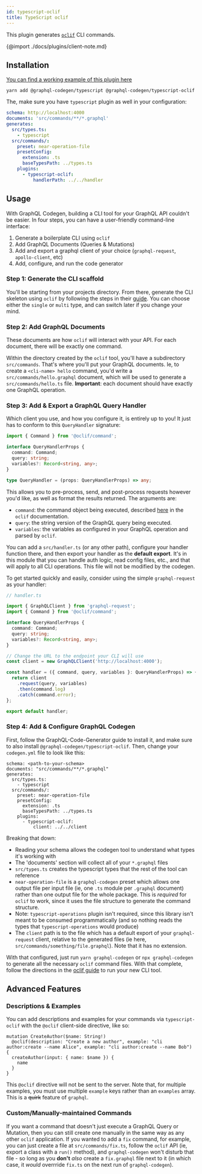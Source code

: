 ```yaml
---
id: typescript-oclif
title: TypeScript oclif
---
```


This plugin generates [`oclif`](https://www.npmjs.com/package/oclif) CLI commands.

{@import ./docs/plugins/client-note.md}

## Installation

[You can find a working example of this plugin here](https://github.com/kalzoo/graphql-codegen-oclif-example/)

    yarn add @graphql-codegen/typescript @graphql-codegen/typescript-oclif

The, make sure you have `typescript` plugin as well in your configuration:

```yml
schema: http://localhost:4000
documents: 'src/commands/**/*.graphql'
generates:
  src/types.ts:
    - typescript
  src/commands/:
    preset: near-operation-file
    presetConfig:
      extension: .ts
      baseTypesPath: ../types.ts
    plugins:
      - typescript-oclif:
          handlerPath: ../../handler
```

## Usage

With GraphQL Codegen, building a CLI tool for your GraphQL API couldn't be easier. In four steps,
you can have a user-friendly command-line interface:

1. Generate a boilerplate CLI using `oclif`
2. Add GraphQL Documents (Queries & Mutations)
3. Add and export a graphql client of your choice (`graphql-request`, `apollo-client`, etc)
4. Add, configure, and run the code generator

### Step 1: Generate the CLI scaffold

You'll be starting from your projects directory. From there, generate the CLI skeleton using `oclif`
by following the steps in their [guide](https://oclif.io/docs/introduction). You can choose either
the `single` or `multi` type, and can switch later if you change your mind.

### Step 2: Add GraphQL Documents

These documents are how `oclif` will interact with your API. For each document, there will be
exactly one command.

Within the directory created by the `oclif` tool, you'll have a subdirectory `src/commands`. That's
where you'll put your GraphQL documents. Ie, to create a `<cli-name> hello` command, you'd write a
`src/commands/hello.graphql` document, which will be used to generate a `src/commands/hello.ts`
file. **Important**: each document should have exactly one GraphQL operation.

### Step 3: Add & Export a GraphQL Query Handler

Which client you use, and how you configure it, is entirely up to you! It just has to conform to
this `QueryHandler` signature:

```ts
import { Command } from '@oclif/command';

interface QueryHandlerProps {
  command: Command;
  query: string;
  variables?: Record<string, any>;
}

type QueryHandler = (props: QueryHandlerProps) => any;
```

This allows you to pre-process, send, and post-process requests however you'd like, as well as format
the results returned. The arguments are:

- `command`: the command object being executed, described [here](https://oclif.io/docs/commands)
  in the `oclif` documentation.
- `query`: the string version of the GraphQL query being executed.
- `variables`: the variables as configured in your GraphQL operation and parsed by `oclif`.

You can add a `src/handler.ts` (or any other path), configure your handler function there, and then
export your handler as the **default export**. It's in this module that you can handle auth logic,
read config files, etc., and that will apply to all CLI operations. This file will not be modified
by the codegen.

To get started quickly and easily, consider using the simple `graphql-request` as your handler:

```ts
// handler.ts

import { GraphQLClient } from 'graphql-request';
import { Command } from '@oclif/command';

interface QueryHandlerProps {
  command: Command;
  query: string;
  variables?: Record<string, any>;
}

// Change the URL to the endpoint your CLI will use
const client = new GraphQLClient('http://localhost:4000');

const handler = ({ command, query, variables }: QueryHandlerProps) => {
  return client
    .request(query, variables)
    .then(command.log)
    .catch(command.error);
};

export default handler;
```

### Step 4: Add & Configure GraphQL Codegen

First, follow the GraphQL-Code-Generator guide to install it, and make sure to also install
`@graphql-codegen/typescript-oclif`. Then, change your `codegen.yml` file to look like this:

```
schema: <path-to-your-schema>
documents: "src/commands/**/*.graphql"
generates:
  src/types.ts:
    - typescript
  src/commands/:
    preset: near-operation-file
    presetConfig:
      extension: .ts
      baseTypesPath: ../types.ts
    plugins:
      - typescript-oclif:
          client: ../../client
```

Breaking that down:

- Reading your schema allows the codegen tool to understand what types it's working with
- The 'documents' section will collect all of your `*.graphql` files
- `src/types.ts` creates the typescript types that the rest of the tool can reference
- `near-operation-file` is a `graphql-codegen` preset which allows one output file per input file
  (ie, one `.ts` module per `.graphql` document) rather than one output file for the whole package.
  This is _required_ for `oclif` to work, since it uses the file structure to generate the command structure.
- Note: `typescript-operations` plugin isn't required, since this library isn't meant to be consumed
  programmatically (and so nothing reads the types that `typescript-operations` would produce)
- The `client` path is to the file which has a default export of your `graphql-request` client,
  relative to the generated files (ie here, `src/commands/something/file.graphql`).
  Note that it has no extension.

With that configured, just run `yarn graphql-codegen` or `npx graphql-codegen` to generate all the
necessary `oclif` command files. With that complete, follow the directions in the
[oclif guide](https://oclif.io/docs/introduction) to run your new CLI tool.

## Advanced Features

### Descriptions & Examples

You can add descriptions and examples for your commands via `typescript-oclif` with the `@oclif`
client-side directive, like so:

```
mutation CreateAuthor($name: String!)
  @oclif(description: "Create a new author", example: "cli author:create --name Alice", example: "cli author:create --name Bob") {
  createAuthor(input: { name: $name }) {
    name
  }
}
```

This `@oclif` directive will not be sent to the server. Note that, for multiple examples, you must
use multiple `example` keys rather than an `examples` array. This is a ~~quirk~~ feature of
`graphql`.

### Custom/Manually-maintained Commands

If you want a command that doesn't just execute a GraphQL Query or Mutation, then you can still
create one manually in the same way as any other `oclif` application. If you wanted to add a `fix`
command, for example, you can just create a file at `src/commands/fix.ts`, follow the `oclif` API
(ie, export a class with a `run()` method), and `graphql-codegen` won't disturb that file - so long
as you **don't** _also_ create a `fix.graphql` file next to it (in which case, it _would_ overrride
`fix.ts` on the next run of `graphql-codegen`).

